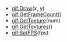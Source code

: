 - [gif:Draw](nil)(x, y)
- [gif:GetFrameCount](nil)()
- [gif:GetTexture](nil)(num)
- [gif:GetTextures](nil)()
- [gif:SetFPS](nil)(fps)